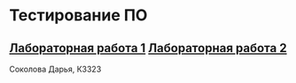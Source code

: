 # Тестирование ПО
[Лабораторная работа 1](lab1)
[Лабораторная работа 2](lab2)
---
Соколова Дарья, К3323

